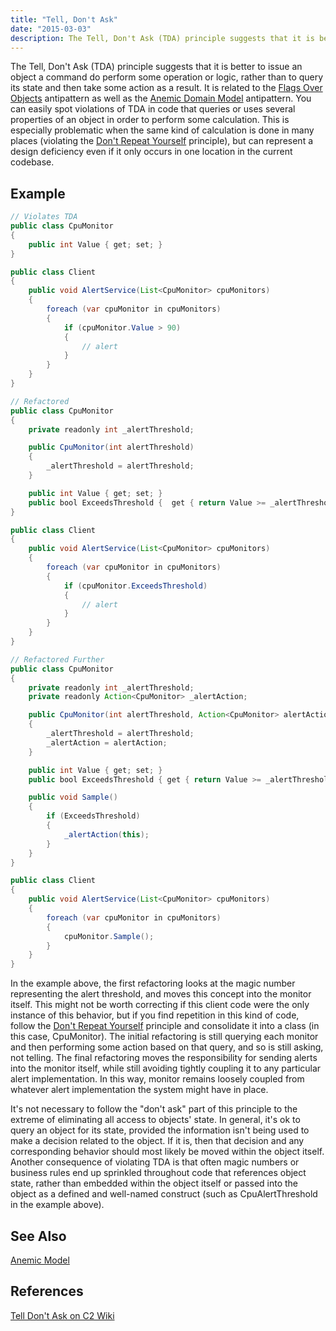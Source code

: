 ```yaml
---
title: "Tell, Don't Ask"
date: "2015-03-03"
description: The Tell, Don't Ask (TDA) principle suggests that it is better to issue an object a command do perform some operation or logic, rather than to query its state and then take some action as a result.
---
```


The Tell, Don't Ask (TDA) principle suggests that it is better to issue an object a command do perform some operation or logic, rather than to query its state and then take some action as a result. It is related to the [Flags Over Objects](/antipatterns/flags-over-objects) antipattern as well as the [Anemic Domain Model](/domain-driven-design/anemic-model/) antipattern. You can easily spot violations of TDA in code that queries or uses several properties of an object in order to perform some calculation. This is especially problematic when the same kind of calculation is done in many places (violating the [Don't Repeat Yourself](/principles/dont-repeat-yourself/) principle), but can represent a design deficiency even if it only occurs in one location in the current codebase.

## Example

``` java
// Violates TDA
public class CpuMonitor
{
    public int Value { get; set; }
}

public class Client
{
    public void AlertService(List<CpuMonitor> cpuMonitors)
    {
        foreach (var cpuMonitor in cpuMonitors)
        {
            if (cpuMonitor.Value > 90)
            {
                // alert
            }
        }
    }
}
```

```java
// Refactored
public class CpuMonitor
{
    private readonly int _alertThreshold;

    public CpuMonitor(int alertThreshold)
    {
        _alertThreshold = alertThreshold;
    }

    public int Value { get; set; }
    public bool ExceedsThreshold {  get { return Value >= _alertThreshold; } }
}

public class Client
{
    public void AlertService(List<CpuMonitor> cpuMonitors)
    {
        foreach (var cpuMonitor in cpuMonitors)
        {
            if (cpuMonitor.ExceedsThreshold)
            {
                // alert
            }
        }
    }
}
```

```java
// Refactored Further
public class CpuMonitor
{
    private readonly int _alertThreshold;
    private readonly Action<CpuMonitor> _alertAction;

    public CpuMonitor(int alertThreshold, Action<CpuMonitor> alertAction)
    {
        _alertThreshold = alertThreshold;
        _alertAction = alertAction;
    }

    public int Value { get; set; }
    public bool ExceedsThreshold { get { return Value >= _alertThreshold; } }

    public void Sample()
    {
        if (ExceedsThreshold)
        {
            _alertAction(this);
        }
    }
}

public class Client
{
    public void AlertService(List<CpuMonitor> cpuMonitors)
    {
        foreach (var cpuMonitor in cpuMonitors)
        {
            cpuMonitor.Sample();
        }
    }
}
```

In the example above, the first refactoring looks at the magic number representing the alert threshold, and moves this concept into the monitor itself. This might not be worth correcting if this client code were the only instance of this behavior, but if you find repetition in this kind of code, follow the [Don't Repeat Yourself](/principles/dont-repeat-yourself/) principle and consolidate it into a class (in this case, CpuMonitor). The initial refactoring is still querying each monitor and then performing some action based on that query, and so is still asking, not telling. The final refactoring moves the responsibility for sending alerts into the monitor itself, while still avoiding tightly coupling it to any particular alert implementation. In this way, monitor remains loosely coupled from whatever alert implementation the system might have in place.

It's not necessary to follow the "don't ask" part of this principle to the extreme of eliminating all access to objects' state. In general, it's ok to query an object for its state, provided the information isn't being used to make a decision related to the object. If it is, then that decision and any corresponding behavior should most likely be moved within the object itself. Another consequence of violating TDA is that often magic numbers or business rules end up sprinkled throughout code that references object state, rather than embedded within the object itself or passed into the object as a defined and well-named construct (such as CpuAlertThreshold in the example above).

## See Also

[Anemic Model](/domain-driven-design/anemic-model/)

## References

[Tell Don't Ask on C2 Wiki](http://c2.com/cgi/wiki?TellDontAsk)

